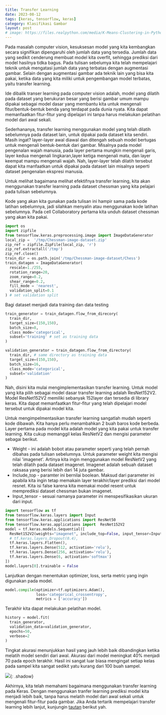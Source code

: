```yaml
---
title: Transfer Learning
date: 2023-08-12
tags: [keras, tensorflow, keras]
category: Klasifikasi Gambar
layout: post
# image: https://files.realpython.com/media/K-Means-Clustering-in-Python_Watermarked.70101a29a2a2.jpg
---
```



Pada masalah computer vision, kesuksesan model  yang kita kembangkan secara signifikan dipengaruhi oleh jumlah data yang tersedia. Jumlah data yang sedikit cenderung membuat model kita overfit, sehingga prediksi dari model hasilnya tidka bagus. Pada tulisan sebelumya kita telah mempelajari teknik untuk mengatasi jumlah data yang terbatas dengan augmentasi gambar. Selain dengan augmentasi gambar ada teknik lain yang bisa kita pakai, ketika data yang kita miliki untuk pengembangan model terbatas, yaitu transfer learning.

Ide dibalik transer learning pada computer vision adalah, model yang dilatih pada dataset yang berukuran besar yang berisi gambar umum mampu dipakai sebagai model dasar yang membantu kita untuk mengenali fitur/bentuk-bentuk benda yang terdapat pada dunia nyata. Kita dapat memanfaatkan fitur-fitur yang dipelajari ini tanpa harus melakukan pelatihan model dari awal sekali.

Sederhananya, transfer learning menggunakan model yang telah dilatih sebelumnya pada dataset lain, untuk dipakai pada dataset kita sendiri.  Masih ingat? layer-layer awal diawal dan ditengah sebuah model bertugas untuk mengenali bentuk-bentuk dari gambar. Misalnya pada model pengenalan wajah manusia, pada layer pertama mungkin mengenali garis, layer kedua mengenali lingkaran,layer ketiga mengenali mata, dan layer keempat mampu mengenali wajah. Nah, layer-layer telah dilatih tersebut dapat kita manfaatkan untuk dipakai pada dataset lain misalnya seperti dataset pengenalan ekspresi manusia.

Untuk melihat bagaimana melihat efektifnya transfer learning, kita akan menggunakan transfer learning pada dataset chessman yang kita pelajari pada tulisan sebelumnya.

Kode yang akan kita gunakan pada tulisan ini hampir sama pada kode latihan sebelumnya, jadi silahkan menyalin atau menggunakan kode latihan sebelumnya. Pada cell Collaboratory pertama kita unduh dataset chessman  yang akan kita pakai.

```python
import os
import zipfile
from tensorflow.keras.preprocessing.image import ImageDataGenerator
local_zip =  '/tmp/Chessman-image-dataset.zip'
zip_ref = zipfile.ZipFile(local_zip, 'r')
zip_ref.extractall('/tmp')
zip_ref.close()
train_dir = os.path.join('/tmp/Chessman-image-dataset/Chess')
train_datagen = ImageDataGenerator(
  rescale=1./255,
  rotation_range=20,
  zoom_range=0.2,
  shear_range=0.2,
  fill_mode = 'nearest',
  validation_split=0.1
) # set validation split
```

Bagi dataset menjadi data training dan data testing

```python
train_generator = train_datagen.flow_from_direcory(
  train_dir,
  target_size=(150,150),
  batch_size=8,
  class_mode='categorical',
  subset='training' # set as training data
)

validation_generator = train_datagen.flow_from_directory(
  train_dir, # same directory as training data
  target_size=(150,150),
  batch_size=16,
  class_mode='categorical',
  subset='validation'
)
```

Nah, disini kita mulai mengimplementasikan transfer learning. Untuk model yang kita pilih sebagai model dasar transfer learning adalah ResNet152V2. Model ResNet152V2 memiliki sebanyak  152layer dan tersedia di library keras. Kita dapat memanfaatkan fitur-fitur yang telah dipelajari model tersebut untuk dipakai model kita.


Untuk mengimpelmentasikan  transfer learning sangatlah mudah seperti kode dibawah. Kita hanya perlu menambahkan 2 buah baros kode berbeda. Layer pertama pada model kita adalah model yang kita pakai untuk transfer learning. Kita cukup memanggil kelas ResNetV2 dan mengisi parameter sebagai berikut.

* Weight - ini adalah bobot atau parameter seperti yang telah pernah dibahas  pada tulisan sebelumnya. Untuk parameter weight  kita mengisi nilai 'imagenet'. Artinya kita ingin menggunakan model ResNetV2  yang telah dilatih pada dataset imagenet. Imagenet adalah sebuah dataset raksasa yang berisi lebih dari 14 juta gambar.
* Include_top - paramter ini bernilai boolean. Maksud dari parameter ini apabila kita ingin tetap memakain layer terakhir/layer prediksi dari model resnet. Kita isi false karena kita memakai model resent untuk memprediksi dataset chessman bukan imagenet.
* Input_tensor - sesuai namanya parameter ini menspesifikasikan ukuran dari input.

```python
import tensorflow as tf
from tensorflow.keras.layers import Input
from tensorflow.keras.applications import ResNet50
from tensorflow.keras.applications import  ResNet152V2
model = tf.keras.models.Sequential([
  ResNet152V2(weights="imagenet", include_top=False, input_tensor=Input(shape=(150, 150, 3))),
  # tf.keras.layers.Dropout(0.4),
  tf.keras.layers.Flatten(), 
  tf.keras.layers.Dense(512, activation='relu'),
  tf.keras.layers.Dense(256, activation='relu'),
  tf.keras.layers.Dense(6, activation='softmax')
])
model.layers[0].trainable = False
```

Lanjutkan dengan menentukan optimizer, loss, serta metric yang ingin digunakan pada model. 

```python
model.compile(optimizer=tf.optimizers.Adam(),
              loss='categorical_crossentropy',
              metrics = ['accuracy'])
```

Terakhir kita dapat melakukan pelatihan model.

```python
history = model.fit(
  train_generator,
  validation_data=validation_generator,
  epochs=50,
  verbose=2
)
```

Tingkat akurasi menunjukkan hasil yang jauh lebih baik dibandingkan ketika melatih model sendiri dari awal. Akurasi dari model meningkat 40% menjadi 70 pada epoch terakhir. Hasil ini sangat luar biasa mengingat setiap kelas pada sampel kita sangat sedikit yatu kurang dari 100 buah sampel.

![](https://d17ivq9b7rppb3.cloudfront.net/original/academy/202008031449025f90bef505f537cd81d6917b2eaef476.jpeg){: .shadow}

Akhirnya, kita telah memahami bagaimana menggunakan transfer learning pada Keras. Dengan menggunakan tranfer learning prediksi model kita menjadi lebih baik, tanpa harus melatih model dari awal sekali untuk mengenali fitur-fitur pada gambar. Jika Anda tertarik mempelajari transfer learning lebih lanjut, kunjungin [tautan](https://www.tensorflow.org/tutorials/images/transfer_learning?hl=id) berikut yah.

